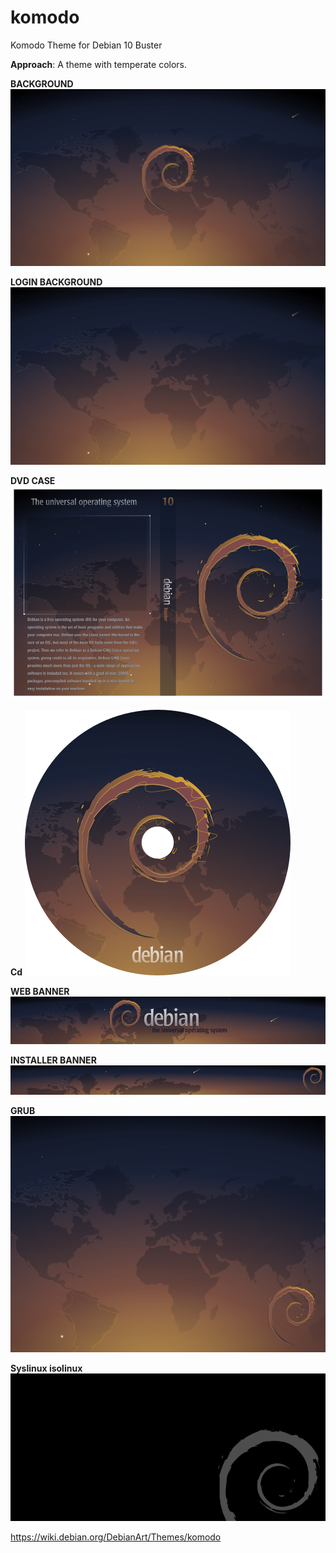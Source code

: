 # komodo
Komodo Theme for Debian 10 Buster

**Approach**: A theme with temperate colors.

**BACKGROUND**
![background](/Background/png/komodo_1920x1080.png)

**LOGIN BACKGROUND**
![login_background](/Login_Background/png/komodo_1920x1080.png)

**DVD CASE**
![dvd](/Material/DVD/png/komodo_DVD.png)

**Cd**
![cd](/Material/CD/png/komodo_cd.png)

**WEB BANNER**
![web_banner](/Web_banner/png/komodo_web_banner_800x75.png)

**INSTALLER BANNER**
![installer](/Installer/png/komodo_installer_800x75.png)

**GRUB**
![grub](/Grub/png/komodo_grub.png)

**Syslinux isolinux**
![grub_preview](/Syslinux_isolinux/png/komodo_syslinux_isolinux.png)

https://wiki.debian.org/DebianArt/Themes/komodo
